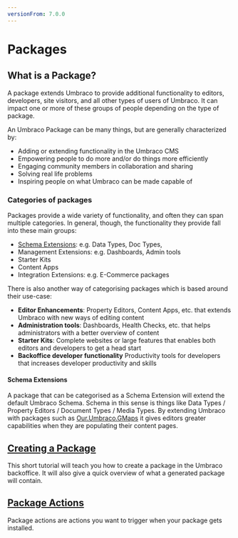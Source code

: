 ```yaml
---
versionFrom: 7.0.0
---
```


# Packages

## What is a Package?
A package extends Umbraco to provide additional functionality to editors, developers, site visitors, and all other types of users of Umbraco. It can impact one or more of these groups of people depending on the type of package.

An Umbraco Package can be many things, but are generally characterized by:

- Adding or extending functionality in the Umbraco CMS
- Empowering people to do more and/or do things more efficiently
- Engaging community members in collaboration and sharing
- Solving real life problems
- Inspiring people on what Umbraco can be made capable of

### Categories of packages

Packages provide a wide variety of functionality, and often they can span multiple categories. In general, though, the functionality they provide fall into these main groups:

 - [Schema Extensions](#schema-extensions): e.g. Data Types, Doc Types,
 - Management Extensions: e.g. Dashboards, Admin tools
 - Starter Kits
 - Content Apps
 - Integration Extensions: e.g. E-Commerce packages

 There is also another way of categorising packages which is based around their use-case:
 
 - **Editor Enhancements**: Property Editors, Content Apps, etc. that extends Umbraco with new ways of editing content
 - **Administration tools**: Dashboards, Health Checks, etc. that helps administrators with a better overview of content
 - **Starter Kits**: Complete websites or large features that enables both editors and developers to get a head start
 - **Backoffice developer functionality** Productivity tools for developers that increases developer productivity and skills 

#### Schema Extensions

A package that can be categorised as a Schema Extension will extend the default Umbraco Schema. Schema in this sense is things like Data Types / Property Editors / Document Types / Media Types. By extending Umbraco with packages such as [Our.Umbraco.GMaps](https://our.umbraco.com/packages/backoffice-extensions/ourumbracogmaps-google-maps-for-umbraco-8/) it gives editors greater capabilities when they are populating their content pages.



## [Creating a Package](Creating-a-Package/index.md)

This short tutorial will teach you how to create a package in the Umbraco backoffice. It will also give a quick overview of what a generated package will contain.

## [Package Actions](package-actions.md)

Package actions are actions you want to trigger when your package gets installed. 
